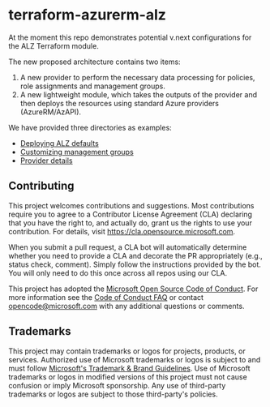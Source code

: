 # terraform-azurerm-alz

At the moment this repo demonstrates potential v.next configurations for the ALZ Terraform module.

The new proposed architecture contains two items:

1. A new provider to perform the necessary data processing for policies, role assignments and management groups.
2. A new lightweight module, which takes the outputs of the provider and then deploys the resources using standard Azure providers (AzureRM/AzAPI).

We have provided three directories as examples:

- [Deploying ALZ defaults](https://github.com/Azure/terraform-azurerm-alz/blob/main/alz-defaults)
- [Customizing management groups](https://github.com/Azure/terraform-azurerm-alz/tree/main/customizing-mgs)
- [Provider details](https://github.com/Azure/terraform-azurerm-alz/tree/main/provider)

## Contributing

This project welcomes contributions and suggestions.  Most contributions require you to agree to a
Contributor License Agreement (CLA) declaring that you have the right to, and actually do, grant us
the rights to use your contribution. For details, visit https://cla.opensource.microsoft.com.

When you submit a pull request, a CLA bot will automatically determine whether you need to provide
a CLA and decorate the PR appropriately (e.g., status check, comment). Simply follow the instructions
provided by the bot. You will only need to do this once across all repos using our CLA.

This project has adopted the [Microsoft Open Source Code of Conduct](https://opensource.microsoft.com/codeofconduct/).
For more information see the [Code of Conduct FAQ](https://opensource.microsoft.com/codeofconduct/faq/) or
contact [opencode@microsoft.com](mailto:opencode@microsoft.com) with any additional questions or comments.

## Trademarks

This project may contain trademarks or logos for projects, products, or services. Authorized use of Microsoft
trademarks or logos is subject to and must follow
[Microsoft's Trademark & Brand Guidelines](https://www.microsoft.com/en-us/legal/intellectualproperty/trademarks/usage/general).
Use of Microsoft trademarks or logos in modified versions of this project must not cause confusion or imply Microsoft sponsorship.
Any use of third-party trademarks or logos are subject to those third-party's policies.
